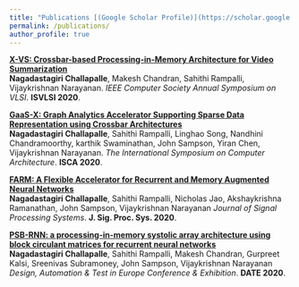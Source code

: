 ```yaml
---
title: "Publications [(Google Scholar Profile)](https://scholar.google.com/citations?user=PmqLzHcAAAAJ&hl=en)"
permalink: /publications/
author_profile: true
---
```


<b>[X-VS: Crossbar-based Processing-in-Memory Architecture for Video Summarization]()</b> <br> 
<b>Nagadastagiri Challapalle</b>, Makesh Chandran, Sahithi Rampalli, Vijaykrishnan Narayanan.
<i>IEEE Computer Society Annual Symposium on VLSI</i>. <b>ISVLSI 2020</b>.

<b>[GaaS-X: Graph Analytics Accelerator Supporting Sparse Data Representation using Crossbar Architectures ](https://conferences.computer.org/isca/pdfs/ISCA2020-4QlDegUf3fKiwUXfV0KdCm/466100a433/466100a433.pdf)</b> <br> 
<b>Nagadastagiri Challapalle</b>, Sahithi Rampalli, Linghao Song, Nandhini Chandramoorthy, karthik Swaminathan, John Sampson, Yiran Chen, Vijaykrishnan Narayanan.
<i>The International Symposium on Computer Architecture</i>. <b>ISCA 2020</b>.

<b>[FARM: A Flexible Accelerator for Recurrent and Memory Augmented Neural Networks ](https://link.springer.com/article/10.1007/s11265-020-01555-w)</b> <br> 
<b>Nagadastagiri Challapalle</b>, Sahithi Rampalli, Nicholas Jao, Akshaykrishna Ramanathan, John Sampson, Vijaykrishnan Narayanan 
<i>Journal of Signal Processing Systems</i>. <b>J. Sig. Proc. Sys. 2020</b>.

<b>[PSB-RNN: a processing-in-memory systolic array architecture using block circulant matrices for recurrent neural networks ](https://ieeexplore.ieee.org/abstract/document/9116469)</b> <br> 
<b>Nagadastagiri Challapalle</b>, Sahithi Rampalli, Makesh Chandran, Gurpreet Kalsi, Sreenivas Subramoney, John Sampson, Vijaykrishnan Narayanan
<i> Design, Automation & Test in Europe Conference & Exhibition</i>. <b>DATE 2020</b>.


